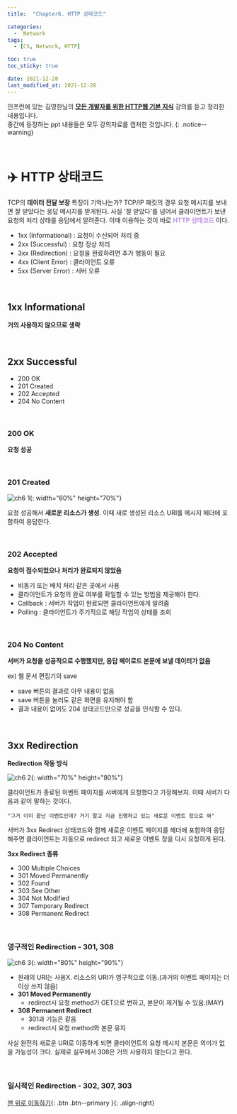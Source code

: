 ```yaml
---
title:  "Chapter6. HTTP 상태코드" 

categories:
  -  Network
tags:
  - [CS, Network, HTTP]

toc: true
toc_sticky: true

date: 2021-12-28
last_modified_at: 2021-12-28
---
```


인프런에 있는 김영한님의 **[모든 개발자를 위한 HTTP웹 기본 지식](https://www.inflearn.com/course/http-%EC%9B%B9-%EB%84%A4%ED%8A%B8%EC%9B%8C%ED%81%AC/dashboard)** 강의를 듣고 정리한 내용입니다.<br>
중간에 등장하는 ppt 내용들은 모두 강의자료를 캡처한 것입니다.
{: .notice--warning}

<br>

# ✈️ HTTP 상태코드
TCP의 **데이터 전달 보장** 특징이 기억나는가? TCP/IP 패킷의 경우 요청 메시지를 보내면 잘 받았다는 응답 메시지를 받게된다. 사실 '잘 받았다'를 넘어서 클라이언트가 보낸 요청의 처리 상태를 응답에서 알려준다. 이때 이용하는 것이 바로 **<span style="color:#bb90e2">HTTP 상태코드</span>** 이다.
- 1xx (Informational) : 요청이 수신되어 처리 중
- 2xx (Successful) : 요청 정상 처리
- 3xx (Redirection) : 요청을 완료하려면 추가 행동이 필요
- 4xx (Client Error) : 클라이언트 오류
- 5xx (Server Error) : 서버 오류

<br>

## 1xx Informational
**거의 사용하지 않으므로 생략**

<br>

## 2xx Successful
- 200 OK
- 201 Created
- 202 Accepted
- 204 No Content

<br>

### 200 OK
**요청 성공**

<br>

### 201 Created

![ch6 1](https://user-images.githubusercontent.com/96368476/147536626-1f0cab6f-d5f1-4edb-bfed-25a4d262b8a1.png){: width="60%" height="70%"}

요청 성공해서 **새로운 리소스가 생성**. 이때 새로 생성된 리소스 URI를 메시지 헤더에 포함하여 응답한다.

<br>

### 202 Accepted

**요청이 접수되었으나 처리가 완료되지 않았음**
- 비동기 또는 배치 처리 같은 곳에서 사용
- 클라이언트가 요청의 완료 여부를 확일할 수 있는 방법을 제공해야 한다.
- Callback : 서버가 작업이 완료되면 클라이언트에게 알려줌
- Polling : 클라이언트가 주기적으로 해당 작업의 상태를 조회

<br>

### 204 No Content

**서버가 요청을 성공적으로 수행했지만, 응답 페이로드 본문에 보낼 데이터가 없음**

ex) 웹 문서 편집기의 save
- save 버튼의 결과로 아무 내용이 없음
- save 버튼을 눌러도 같은 화면을 유지해야 함
- 결과 내용이 없어도 204 상태코드만으로 성공을 인식할 수 있다.


<br>


## 3xx Redirection

**Redirection 작동 방식**

![ch6 2](https://user-images.githubusercontent.com/96368476/147538127-d8404e2d-a150-442f-9651-0f688ef09740.png){: width="70%" height="80%"}

클라이언트가 종료된 이벤트 페이지를 서버에게 요청했다고 가정해보자. 이때 서버가 다음과 같이 말하는 것이다.

`"그거 이미 끝난 이벤트인데? 거기 말고 지금 진행하고 있는 새로운 이벤트 창으로 와"`

서버가 3xx Redirect 상태코드와 함께 새로운 이벤트 페이지를 헤더에 포함하여 응답해주면 클라이언트는 자동으로 redirect 되고 새로운 이벤트 창을 다시 요청하게 된다.<br>

**3xx Redirect 종류**
- 300 Multiple Choices
- 301 Moved Permanently
- 302 Found
- 303 See Other
- 304 Not Modified
- 307 Temporary Redirect
- 308 Permanent Redirect

<br>

### 영구적인 Redirection - 301, 308

![ch6 3](https://user-images.githubusercontent.com/96368476/147536636-016f7f32-8257-413c-80ab-1650e5a91e14.png){: width="80%" height="90%"}

- 원래의 URI는 사용X. 리소스의 URI가 영구적으로 이동.(과거의 이벤트 페이지는 더 이상 쓰지 않음)
- **301 Moved Permanently**
  - redirect시 요청 method가 GET으로 변하고, 본문이 제거될 수 있음.(MAY)
- **308 Permanent Redirect**
  - 301과 기능은 같음
  - redirect시 요청 method와 본문 유지

사실 완전히 새로운 URI로 이동하게 되면 클라이언트의 요청 메시지 본문은 의미가 없을 가능성이 크다. 실제로 실무에서 308은 거의 사용하지 않는다고 한다.


<br>


### 일시적인 Redirection - 302, 307, 303


[맨 위로 이동하기](#){: .btn .btn--primary }{: .align-right}